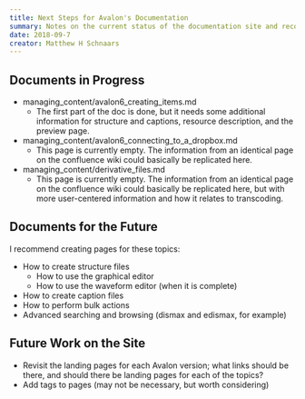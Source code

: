 ```yaml
---
title: Next Steps for Avalon's Documentation
summary: Notes on the current status of the documentation site and recommendations for the next steps.
date: 2018-09-7
creator: Matthew H Schnaars
---
```


## Documents in Progress

* managing_content/avalon6_creating_items.md
  * The first part of the doc is done, but it needs some additional information for structure and captions, resource description, and the preview page.
* managing_content/avalon6_connecting_to_a_dropbox.md
  * This page is currently empty. The information from an identical page on the confluence wiki could basically be replicated here.
* managing_content/derivative_files.md
  * This page is currently empty. The information from an identical page on the confluence wiki could basically be replicated here, but with more user-centered information and how it relates to transcoding.

## Documents for the Future

I recommend creating pages for these topics:

* How to create structure files
  * How to use the graphical editor
  * How to use the waveform editor (when it is complete)
* How to create caption files
* How to perform bulk actions
* Advanced searching and browsing (dismax and edismax, for example)

## Future Work on the Site

* Revisit the landing pages for each Avalon version; what links should be there, and should there be landing pages for each of the topics?
* Add tags to pages (may not be necessary, but worth considering)